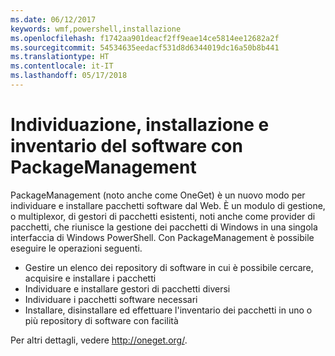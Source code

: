 ```yaml
---
ms.date: 06/12/2017
keywords: wmf,powershell,installazione
ms.openlocfilehash: f1742aa901deacf2ff9eae14ce5814ee12682a2f
ms.sourcegitcommit: 54534635eedacf531d8d6344019dc16a50b8b441
ms.translationtype: HT
ms.contentlocale: it-IT
ms.lasthandoff: 05/17/2018
---
```

# <a name="software-discovery-install-and-inventory-with-packagemanagement"></a>Individuazione, installazione e inventario del software con PackageManagement

PackageManagement (noto anche come OneGet) è un nuovo modo per individuare e installare pacchetti software dal Web. È un modulo di gestione, o multiplexor, di gestori di pacchetti esistenti, noti anche come provider di pacchetti, che riunisce la gestione dei pacchetti di Windows in una singola interfaccia di Windows PowerShell. Con PackageManagement è possibile eseguire le operazioni seguenti.

-   Gestire un elenco dei repository di software in cui è possibile cercare, acquisire e installare i pacchetti
-   Individuare e installare gestori di pacchetti diversi
-   Individuare i pacchetti software necessari
-   Installare, disinstallare ed effettuare l'inventario dei pacchetti in uno o più repository di software con facilità

Per altri dettagli, vedere http://oneget.org/.
